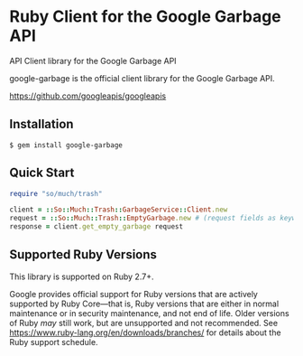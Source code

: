 # Ruby Client for the Google Garbage API

API Client library for the Google Garbage API

google-garbage is the official client library for the Google Garbage API.

https://github.com/googleapis/googleapis

## Installation

```
$ gem install google-garbage
```

## Quick Start

```ruby
require "so/much/trash"

client = ::So::Much::Trash::GarbageService::Client.new
request = ::So::Much::Trash::EmptyGarbage.new # (request fields as keyword arguments...)
response = client.get_empty_garbage request
```

## Supported Ruby Versions

This library is supported on Ruby 2.7+.

Google provides official support for Ruby versions that are actively supported
by Ruby Core—that is, Ruby versions that are either in normal maintenance or
in security maintenance, and not end of life. Older versions of Ruby _may_
still work, but are unsupported and not recommended. See
https://www.ruby-lang.org/en/downloads/branches/ for details about the Ruby
support schedule.
